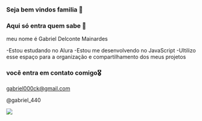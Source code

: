 ### Seja bem vindos familia 🚧
### Aqui só entra quem sabe 🚨

meu nome é Gabriel Delconte Mainardes

-Estou estudando no Alura
-Estou me desenvolvendo no JavaScript
-Ultilizo esse espaço para a organização e compartilhamento dos meus projetos

### você entra em contato comigo🎖️

gabriel000ck@gmail.com

@gabriel_440

![](https://i.pinimg.com/originals/82/ce/de/82cedeae83120da1bba340bfb2af2b12.gif)
